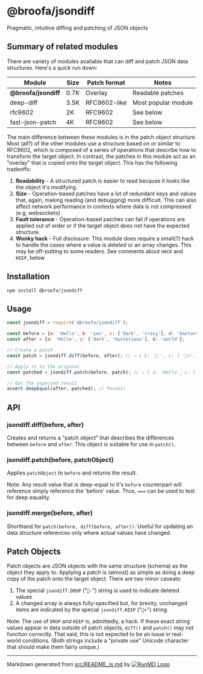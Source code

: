 <!--
  -- This file is auto-generated from src/README_js.md. Changes should be made there.
  -->

# @broofa/jsondiff

Pragmatic, intuitive diffing and patching of JSON objects

## Summary of related modules

There are variety of modules available that can diff and patch JSON data
structures.   Here's a quick run down:

| Module | Size | Patch format | Notes |
|---|---|---|---|
| **@broofa/jsondiff** | 0.7K | Overlay | Readable patches |
| deep-diff | 3.5K | RFC9602-like | Most popular module |
| rfc9602 | 2K | RFC9602 | See below |
| fast-json-patch | 4K | RFC9602 | See below |

The main difference between these modules is in the patch object structure. Most
(all?) of the other modules use a structure based on or similar to RFC9602,
  which is composed of a series of operations that describe how to transform the
  target object.  In contrast, the patches in this module act as an "overlay"
  that is copied onto the target object.  This has the following tradeoffs:

1. **Readability** - A structured patch is easier to read because it looks
   like the object it's modifying.
2. **Size** - Operation-based patches have a lot of redundant keys and values that, again,
making reading (and debugging) more difficult.  This can also affect network
performance in contexts where data is not compressed (e.g. websockets)
3. **Fault tolerance** - Operation-based patches can fail if operations are applied out of order or if the target object does not have the expected structure.
4. **Wonky hack** - Full disclosure:  This module does require a small(?) hack to handle
   the cases where a value is deleted or an array changes.  This may be
   off-putting to some readers.  See comments about `HACK` and `KEEP`, below

## Installation

`npm install @broofa/jsondiff`

## Usage

```javascript
const jsondiff = require('@broofa/jsondiff');

const before = {a: 'Hello', b: 'you', c: ['dark', 'crazy'], d: 'bastard'};
const after = {a: 'Hello', c: ['dark', 'mysterious'], d: 'world'};

// Create a patch
const patch = jsondiff.diff(before, after); // ⇨ { b: '-', c: [ '+', 'mysterious' ], d: 'world' }

// Apply it to the original
const patched = jsondiff.patch(before, patch); // ⇨ { a: 'Hello', c: [ 'dark', 'mysterious' ], d: 'world' }

// Get the expected result
assert.deepEqual(after, patched); // Passes!

```

## API

### jsondiff.diff(before, after)

Creates and returns a "patch object" that describes the differences between
`before` and `after`.  This object is suitable for use in `patch()`.

### jsondiff.patch(before, patchObject)

Applies `patchObject` to `before` and returns the result.

Note: Any result value that is deep-equal to it's `before` counterpart will
reference simply reference the 'before' value.  Thus, `===` can be used to test
for deep equality.

### jsondiff.merge(before, after)

Shorthand for `patch(before, diff(before, after))`.  Useful for
updating an data structure references only where actual values have changed.

## Patch Objects

Patch objects are JSON objects with the same structure (schema) as the object
they apply to.  Applying a patch is (almost) as simple as doing a deep copy of
the patch onto the target object.  There are two minor caveats:

1. The special `jsondiff.DROP` ("`-`") string is used to indicate deleted
   values
2. A changed array is always fully-specified but, for brevity, unchanged items
   are indicated by the special `jsondiff.KEEP` ("`+`") string

Note: The use of `DROP` and `KEEP` is, admittedly, a hack.  If these
exact string values appear in data outside of patch objects, `diff()` and `patch()` may not function correctly. That said, this is not expected to be an issue in real-world conditions. (Both strings include a "private use" Unicode character that should make them fairly unique.)


----
Markdown generated from [src/README_js.md](src/README_js.md) by [![RunMD Logo](http://i.imgur.com/h0FVyzU.png)](https://github.com/broofa/runmd)